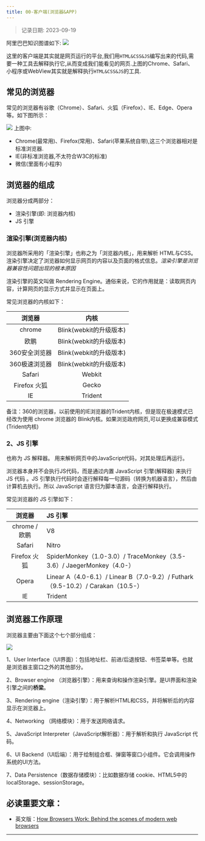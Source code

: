 ```yaml
---
title: 00-客户端(浏览器&APP)
---
```

> 记录日期: 2023-09-19

阿里巴巴知识图谱如下:
![](https://blog.oss.yeetu.com/230919/00-00-01.png)

这里的客户端是其实就是网页运行的平台,我们用`HTML&CSS&JS`编写出来的代码,需要一种工具去解释执行它,从而变成我们能看见的网页.上图的Chrome、Safari、小程序或WebView其实就是解释执行`HTML&CSS&JS`的工具. 

## 常见的浏览器
常见的浏览器有谷歌（Chrome）、Safari、火狐（Firefox）、IE、Edge、Opera等。如下图所示：

![](https://blog.oss.yeetu.com/230919/00-00-02.png)
上图中:
- Chrome(最常用)、Firefox(常用)、Safari(苹果系统自带),这三个浏览器相对是标准浏览器.
- IE(非标准浏览器,不太符合W3C的标准)
- 微信(里面有小程序)

## 浏览器的组成
浏览器分成两部分：
- 渲染引擎(即: 浏览器内核)
- JS 引擎

### 渲染引擎(浏览器内核)
浏览器所采用的「渲染引擎」也称之为「浏览器内核」，用来解析 HTML与CSS。渲染引擎决定了浏览器如何显示网页的内容以及页面的格式信息。_渲染引擎是浏览器兼容性问题出现的根本原因_

渲染引擎的英文叫做 Rendering Engine。通俗来说，它的作用就是：读取网页内容，计算网页的显示方式并显示在页面上。

常见浏览器的内核如下：

|浏览器 | 内核|
|:-------------:|:-------------:|
| chrome | Blink(webkit的升级版本)  |
| 欧鹏  | Blink(webkit的升级版本)  |
|360安全浏览器| Blink(webkit的升级版本)|
|360极速浏览器| Blink(webkit的升级版本)|
|Safari|Webkit|
|Firefox 火狐|Gecko|
|IE| Trident |

备注：360的浏览器，以前使用的IE浏览器的Trident内核，但是现在极速模式已经改为使用 chrome 浏览器的 Blink内核。如果浏览政府网页,可以更换成兼容模式(Trident内核)

### 2、JS 引擎

也称为 JS 解释器。 用来解析网页中的JavaScript代码，对其处理后再运行。

浏览器本身并不会执行JS代码，而是通过内置 JavaScript 引擎(解释器) 来执行 JS 代码 。JS 引擎执行代码时会逐行解释每一句源码（转换为机器语言），然后由计算机去执行。所以 JavaScript 语言归为脚本语言，会逐行解释执行。

常见浏览器的 JS 引擎如下：

|浏览器 | JS 引擎|
|:-------------:|:-------------|
|chrome / 欧鹏   | V8   |
|Safari|Nitro|
|Firefox 火狐|SpiderMonkey（1.0-3.0）/ TraceMonkey（3.5-3.6）/ JaegerMonkey（4.0-）|
|Opera|Linear A（4.0-6.1）/ Linear B（7.0-9.2）/ Futhark（9.5-10.2）/ Carakan（10.5-）|
|IE|Trident |


## 浏览器工作原理

浏览器主要由下面这个七个部分组成：

![](https://blog.oss.yeetu.com/230919/00-00-03.png)

1、User Interface（UI界面）：包括地址栏、前进/后退按钮、书签菜单等。也就是浏览器主窗口之外的其他部分。

2、Browser engine （浏览器引擎）：用来查询和操作渲染引擎。是UI界面和渲染引擎之间的**桥梁**。

3、Rendering engine（渲染引擎）：用于解析HTML和CSS，并将解析后的内容显示在浏览器上。

4、Networking （网络模块）：用于发送网络请求。

5、JavaScript Interpreter（JavaScript解析器）：用于解析和执行 JavaScript 代码。

6、UI Backend（UI后端）：用于绘制组合框、弹窗等窗口小组件。它会调用操作系统的UI方法。

7、Data Persistence（数据存储模块）：比如数据存储  cookie、HTML5中的localStorage、sessionStorage。

## 必读重要文章：

- 英文版：[How Browsers Work: Behind the scenes of modern web browsers](https://www.html5rocks.com/en/tutorials/internals/howbrowserswork/)
---